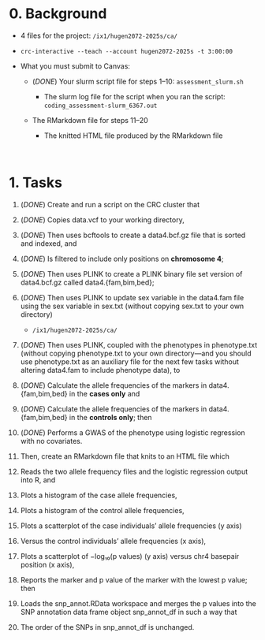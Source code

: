 # 0. Background

- 4 files for the project: `/ix1/hugen2072-2025s/ca/`

- `crc-interactive --teach --account hugen2072-2025s -t 3:00:00`

- What you must submit to Canvas:

    - (*DONE*) Your slurm script file for steps 1–10: `assessment_slurm.sh`
        - The slurm log file for the script when you ran the script: `coding_assessment-slurm_6367.out`

    - The RMarkdown file for steps 11–20
        - The knitted HTML file produced by the RMarkdown file

<br>

# 1. Tasks

1. (*DONE*) Create and run a script on the CRC cluster that

2. (*DONE*) Copies data.vcf to your working directory,

3. (*DONE*) Then uses bcftools to create a data4.bcf.gz file that is sorted and indexed, and

4. (*DONE*) Is filtered to include only positions on **chromosome 4**;

5. (*DONE*) Then uses PLINK to create a PLINK binary file set version of data4.bcf.gz called data4.{fam,bim,bed};

6. (*DONE*) Then uses PLINK to update sex variable in the data4.fam file using the sex variable in sex.txt (without copying sex.txt to your own directory)
    - `/ix1/hugen2072-2025s/ca/`

7. (*DONE*) Then uses PLINK, coupled with the phenotypes in phenotype.txt (without copying phenotype.txt to your own directory—and you should use phenotype.txt as an auxiliary file for the next few tasks without altering data4.fam to include phenotype data), to

8. (*DONE*) Calculate the allele frequencies of the markers in data4.{fam,bim,bed} in the **cases only** and

9. (*DONE*) Calculate the allele frequencies of the markers in data4.{fam,bim,bed} in the **controls only**; then

10. (*DONE*) Performs a GWAS of the phenotype using logistic regression with no covariates.

11. Then, create an RMarkdown file that knits to an HTML file which

12. Reads the two allele frequency files and the logistic regression output into R, and

13. Plots a histogram of the case allele frequencies,

14. Plots a histogram of the control allele frequencies,

15. Plots a scatterplot of the case individuals’ allele frequencies (y axis)

16. Versus the control individuals’ allele frequencies (x axis),

17. Plots a scatterplot of −log₁₀(p values) (y axis) versus chr4 basepair position (x axis),

18. Reports the marker and p value of the marker with the lowest p value; then

19. Loads the snp_annot.RData workspace and merges the p values into the SNP annotation data frame object snp_annot_df in such a way that

20. The order of the SNPs in snp_annot_df is unchanged.